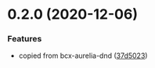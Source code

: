 # 0.2.0 (2020-12-06)


### Features

* copied from bcx-aurelia-dnd ([37d5023](https://github.com/3cp/aurelia2-dnd/commit/37d502364c56b572a69cfbc840107cabade44eea))



